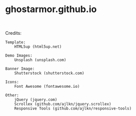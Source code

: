 # ghostarmor.github.io
<br>

Credits:

	Template:
		HTML5up (html5up.net)

	Demo Images:
		Unsplash (unsplash.com)
	
	Banner Image:
		Shutterstock (shutterstock.com)

	Icons:
		Font Awesome (fontawesome.io)

	Other:
		jQuery (jquery.com)
		Scrollex (github.com/ajlkn/jquery.scrollex)
		Responsive Tools (github.com/ajlkn/responsive-tools)
